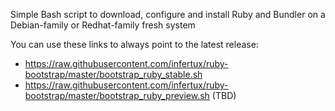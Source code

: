 Simple Bash script to download, configure and install Ruby and Bundler on a Debian-family or Redhat-family fresh system

You can use these links to always point to the latest release:

- https://raw.githubusercontent.com/infertux/ruby-bootstrap/master/bootstrap_ruby_stable.sh
- https://raw.githubusercontent.com/infertux/ruby-bootstrap/master/bootstrap_ruby_preview.sh (TBD)

